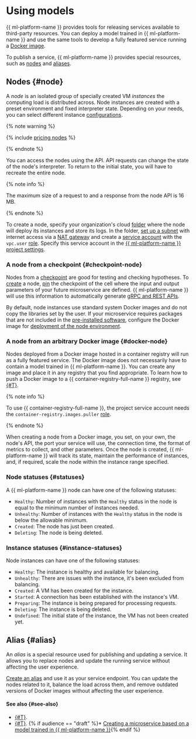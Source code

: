 # Using models

{{ ml-platform-name }} provides tools for releasing services available to third-party resources. You can deploy a model trained in {{ ml-platform-name }} and use the same tools to develop a fully featured service running a [Docker image](https://cloud.yandex.ru/blog/posts/2022/03/docker-containers).

To publish a service, {{ ml-platform-name }} provides special resources, such as [nodes](#node) and [aliases](#statuses).

## Nodes {#node}

A _node_ is an isolated group of specially created VM _instances_ the computing load is distributed across. Node instances are created with a preset environment and fixed interpreter state. Depending on your needs, you can select different instance [configurations](../../concepts/configurations.md).

{% note warning %}

{% include [pricing nodes](../../../_includes/datasphere/nodes-pricing-warn.md) %}

{% endnote %}

You can access the nodes using the API. API requests can change the state of the node's interpreter. To return to the initial state, you will have to recreate the entire node.

{% note info %}

The maximum size of a request to and a response from the node API is 16 MB.

{% endnote %}

To create a node, specify your organization's cloud [folder](../../../resource-manager/concepts/resources-hierarchy.md#folder) where the node will deploy its instances and store its logs. In the folder, [set up a subnet](../../../vpc/operations/subnet-create.md) with internet access via a [NAT gateway](../../../vpc/operations/create-nat-gateway.md) and create a [service account](../../../iam/operations/sa/create.md) with the `vpc.user` [role](../../../iam/concepts/access-control/roles.md#vpc-user). Specify this service account in the [{{ ml-platform-name }} project settings](../../operations/projects/update.md).


### A node from a checkpoint {#checkpoint-node}

Nodes from a [checkpoint](../checkpoints.md) are good for testing and checking hypotheses. To [create](../../operations/deploy/node-create.md) a node, [pin](../../operations/projects/checkpoints.md) the checkpoint of the cell where the input and output parameters of your future microservice are defined. {{ ml-platform-name }} will use this information to automatically generate [gRPC and REST APIs](../../../datasphere/operations/deploy/node-api.md).

By default, node instances use standard system Docker images and do not copy the libraries set by the user. If your microservice requires packages that are not included in the [pre-installed software](../../../datasphere/concepts/preinstalled-packages.md), configure the Docker image for [deployment of the node environment](../../../datasphere/operations/deploy/node-customization.md).

### A node from an arbitrary Docker image {#docker-node}

Nodes deployed from a Docker image hosted in a container registry will run as a fully featured service. The Docker image does not necessarily have to contain a model trained in {{ ml-platform-name }}. You can create any image and place it in any registry that you find appropriate. To learn how to push a Docker image to a {{ container-registry-full-name }} registry, see [{#T}](../../../container-registry/operations/docker-image/docker-image-push.md).

{% note info %}

To use {{ container-registry-full-name }}, the project service account needs the `container-registry.images.puller` [role](../../../iam/concepts/access-control/roles.md#cr-images-puller).

{% endnote %}

When creating a node from a Docker image, you set, on your own, the node's API, the port your service will use, the connection time, the format of metrics to collect, and other parameters. Once the node is created, {{ ml-platform-name }} will track its state, maintain the performance of instances, and, if required, scale the node within the instance range specified.

### Node statuses {#statuses}

A {{ ml-platform-name }} node can have one of the following statuses:

* `Healthy`: Number of instances with the `Healthy` status in the node is equal to the minimum number of instances needed.
* `Unhealthy`: Number of instances with the `Healthy` status in the node is below the allowable minimum.
* `Created`: The node has just been created.
* `Deleting`: The node is being deleted.

### Instance statuses {#instance-statuses}

Node instances can have one of the following statuses:

* `Healthy`: The instance is healthy and available for balancing.
* `Unhealthy`: There are issues with the instance, it's been excluded from balancing.
* `Created`: A VM has been created for the instance.
* `Started`: A connection has been established with the instance's VM.
* `Preparing`: The instance is being prepared for processing requests.
* `Deleting`: The instance is being deleted.
* `Undefined`: The initial state of the instance, the VM has not been created yet.


## Alias {#alias}

An _alias_ is a special resource used for publishing and updating a service. It allows you to replace nodes and update the running service without affecting the user experience.

[Create an alias](../../../datasphere/operations/deploy/alias-create.md) and use it as your service endpoint. You can update the nodes related to it, balance the load across them, and remove outdated versions of Docker images without affecting the user experience.


#### See also {#see-also}

* [{#T}](../../operations/deploy/node-create.md).
* [{#T}](../../operations/deploy/alias-create.md).
{% if audience == "draft" %}* [Creating a microservice based on a model trained in {{ ml-platform-name }}](../../tutorials/datasphere/microservice.md){% endif %}